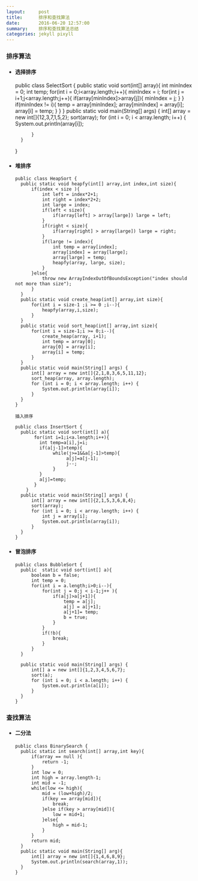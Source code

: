 ```yaml
---
layout:     post
title:      排序和查找算法
date:       2016-06-20 12:57:00
summary:    排序和查找算法总结
categories: jekyll pixyll
---
```



### 排序算法

* #### 选择排序

  public class SelectSort {
    	public static void sort(int[] array){
    		int minIndex = 0;
    		int temp;
    		for(int i = 0;i<array.length;i++){
    			minIndex = i;
    			for(int j = i+1;j<array.length;j++){
    				if(array[minIndex]>array[j]){
    					minIndex = j;
    				}
    			}
    			if(minIndex != i){
    				temp = array[minIndex];
    				array[minIndex] = array[i];
    				array[i] = temp;
    			}
    		}
    	}
    	public static void main(String[] args) {
    		int[] array = new int[]{12,3,7,1,5,2};
    		sort(array);
    		for (int i = 0; i < array.length; i++) {
    			System.out.println(array[i]);
    			
    		}
    	}
    }

* #### 堆排序

  ```
  public class HeapSort {
  	public static void heapfy(int[] array,int index,int size){
  		if(index < size ){
  			int left = index*2+1;
  			int right = index*2+2;
  			int large = index;
  			if(left < size){
  				if(array[left] > array[large]) large = left;
  			}
  			if(right < size){
  				if(array[right] > array[large]) large = right;
  			}
  			if(large != index){
  				int temp = array[index];
  				array[index] = array[large];
  				array[large] = temp;
  				heapfy(array, large, size);
  			}
  		}else{
  			throw new ArrayIndexOutOfBoundsException("index should not more than size");
  		}
  	}
  	public static void create_heap(int[] array,int size){
  		for(int i = size-1 ;i >= 0 ;i--){
  			heapfy(array,i,size);
  		}
  	}
  	public static void sort_heap(int[] array,int size){
  		for(int i = size-1;i >= 0;i--){
  			create_heap(array, i+1);
  			int temp = array[0];
  			array[0] = array[i];
  			array[i] = temp;
  		}
  	}
  	public static void main(String[] args) {
  		int[] array = new int[]{2,1,8,3,6,5,11,12};
  		sort_heap(array, array.length);
  		for (int i = 0; i < array.length; i++) {
  			System.out.println(array[i]);
  		}
  	}
  }

  插入排序
  ```
  ```
  public class InsertSort {
  	public static void sort(int[] a){
         for(int i=1;i<a.length;i++){
  	       int temp=a[i],j=i;
  	       if(a[j-1]>temp){
  	            while(j>=1&&a[j-1]>temp){
  		             a[j]=a[j-1];
  		             j--;
  	            }
  	       }
  	       a[j]=temp;
         }
      }
  	public static void main(String[] args) {
  		int[] array = new int[]{2,1,5,3,6,8,4};
  		sort(array);
  		for (int i = 0; i < array.length; i++) {
  			int j = array[i];
  			System.out.println(array[i]);
  		}
  	}
  }
  ```

* #### 冒泡排序

  ```
  public class BubbleSort {
  	public  static void sort(int[] a){
  		boolean b = false;
  		int temp = 0;
  		for(int i = a.length;i>0;i--){
  			for(int j = 0;j < i-1;j++ ){
  				if(a[j]>a[j+1]){
  					temp = a[j];
  					a[j] = a[j+1];
  					a[j+1]= temp;
  					b = true;
  				}
  			}
  			if(!b){
  				break;
  			}
  		}
  	}
  	
  	public static void main(String[] args) {
  		int[] a = new int[]{1,2,3,4,5,6,7};
  		sort(a);
  		for (int i = 0; i < a.length; i++) {
  			System.out.println(a[i]);
  		}
  	}
  }
  ```


### 查找算法

* #### 二分法
  ```
  public class BinarySearch {
  	public static int search(int[] array,int key){
  		if(array == null ){
  			return -1;
  		}
  		int low = 0;
  		int high = array.length-1;
  		int mid = -1;
  		while(low <= high){
  			mid = (low+high)/2;
  			if(key == array[mid]){
  				break;
  			}else if(key > array[mid]){
  				low = mid+1;
  			}else{
  				high = mid-1;
  			}
  		}
  		return mid;
  	}
  	public static void main(String[] arg){
  		int[] array = new int[]{1,4,6,8,9};
  		System.out.println(search(array,1));
  	}
  }
  ```

